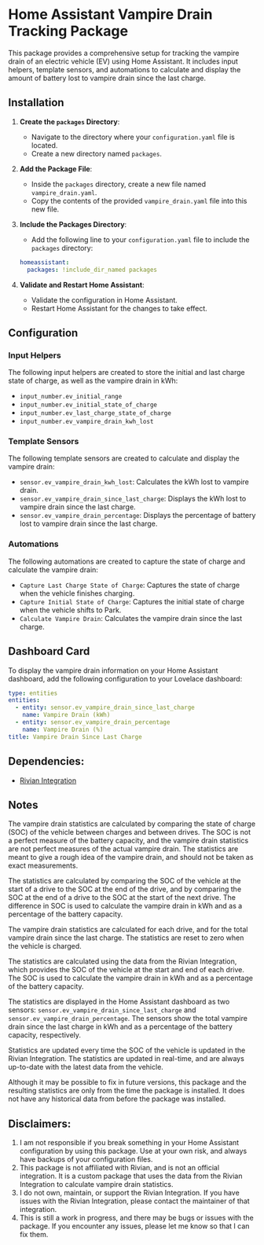 # Home Assistant Vampire Drain Tracking Package

This package provides a comprehensive setup for tracking the vampire drain of an electric vehicle (EV) using Home Assistant. It includes input helpers, template sensors, and automations to calculate and display the amount of battery lost to vampire drain since the last charge.

## Installation

1. **Create the `packages` Directory**:
   - Navigate to the directory where your `configuration.yaml` file is located.
   - Create a new directory named `packages`.

2. **Add the Package File**:
   - Inside the `packages` directory, create a new file named `vampire_drain.yaml`.
   - Copy the contents of the provided `vampire_drain.yaml` file into this new file.

3. **Include the Packages Directory**:
   - Add the following line to your `configuration.yaml` file to include the `packages` directory:

   ```yaml
   homeassistant:
     packages: !include_dir_named packages
   ```

4. **Validate and Restart Home Assistant**:
   - Validate the configuration in Home Assistant.
   - Restart Home Assistant for the changes to take effect.

## Configuration

### Input Helpers

The following input helpers are created to store the initial and last charge state of charge, as well as the vampire drain in kWh:

- `input_number.ev_initial_range`
- `input_number.ev_initial_state_of_charge`
- `input_number.ev_last_charge_state_of_charge`
- `input_number.ev_vampire_drain_kwh_lost`

### Template Sensors

The following template sensors are created to calculate and display the vampire drain:

- `sensor.ev_vampire_drain_kwh_lost`: Calculates the kWh lost to vampire drain.
- `sensor.ev_vampire_drain_since_last_charge`: Displays the kWh lost to vampire drain since the last charge.
- `sensor.ev_vampire_drain_percentage`: Displays the percentage of battery lost to vampire drain since the last charge.

### Automations

The following automations are created to capture the state of charge and calculate the vampire drain:

- `Capture Last Charge State of Charge`: Captures the state of charge when the vehicle finishes charging.
- `Capture Initial State of Charge`: Captures the initial state of charge when the vehicle shifts to Park.
- `Calculate Vampire Drain`: Calculates the vampire drain since the last charge.

## Dashboard Card

To display the vampire drain information on your Home Assistant dashboard, add the following configuration to your Lovelace dashboard:

```yaml
type: entities
entities:
  - entity: sensor.ev_vampire_drain_since_last_charge
    name: Vampire Drain (kWh)
  - entity: sensor.ev_vampire_drain_percentage
    name: Vampire Drain (%)
title: Vampire Drain Since Last Charge
```

## Dependencies:

- [Rivian Integration](https://github.com/bretterer/home-assistant-rivian)

## Notes

The vampire drain statistics are calculated by comparing the state of charge (SOC) of the vehicle between charges and between drives. The SOC is not a perfect measure of the battery capacity, and the vampire drain statistics are not perfect measures of the actual vampire drain. The statistics are meant to give a rough idea of the vampire drain, and should not be taken as exact measurements.

The statistics are calculated by comparing the SOC of the vehicle at the start of a drive to the SOC at the end of the drive, and by comparing the SOC at the end of a drive to the SOC at the start of the next drive. The difference in SOC is used to calculate the vampire drain in kWh and as a percentage of the battery capacity.

The vampire drain statistics are calculated for each drive, and for the total vampire drain since the last charge. The statistics are reset to zero when the vehicle is charged.

The statistics are calculated using the data from the Rivian Integration, which provides the SOC of the vehicle at the start and end of each drive. The SOC is used to calculate the vampire drain in kWh and as a percentage of the battery capacity.

The statistics are displayed in the Home Assistant dashboard as two sensors: `sensor.ev_vampire_drain_since_last_charge` and `sensor.ev_vampire_drain_percentage`. The sensors show the total vampire drain since the last charge in kWh and as a percentage of the battery capacity, respectively.

Statistics are updated every time the SOC of the vehicle is updated in the Rivian Integration. The statistics are updated in real-time, and are always up-to-date with the latest data from the vehicle.

Although it may be possible to fix in future versions, this package and the resulting statistics are only from the time the package is installed. It does not have any historical data from before the package was installed.


## Disclaimers:

1. I am not responsible if you break something in your Home Assistant configuration by using this package. Use at your own risk, and always have backups of your configuration files.
2. This package is not affiliated with Rivian, and is not an official integration. It is a custom package that uses the data from the Rivian Integration to calculate vampire drain statistics.
3. I do not own, maintain, or support the Rivian Integration. If you have issues with the Rivian Integration, please contact the maintainer of that integration.
4. This is still a work in progress, and there may be bugs or issues with the package. If you encounter any issues, please let me know so that I can fix them.